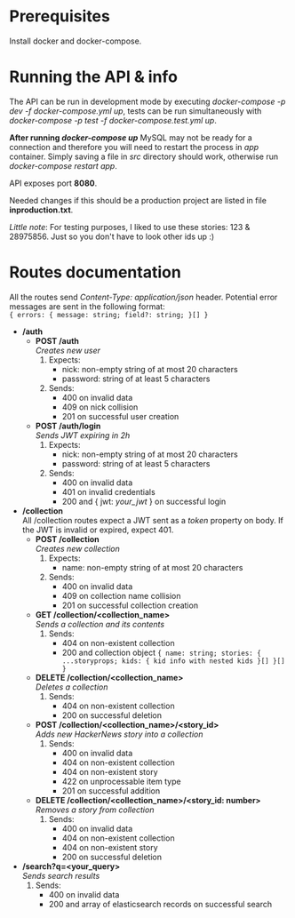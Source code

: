 # Prerequisites

Install docker and docker-compose.

# Running the API & info

The API can be run in development mode by executing *docker-compose -p dev -f docker-compose.yml up*, tests can be run simultaneously with *docker-compose -p test -f docker-compose.test.yml up*.

**After running *docker-compose up*** MySQL may not be ready for a connection and therefore you will need to restart the process in *app* container. Simply saving a file in *src* directory should work, otherwise run *docker-compose restart app*.

API exposes port **8080**.

Needed changes if this should be a production project are listed in file **inproduction.txt**.

*Little note*: For testing purposes, I liked to use these stories: 123 & 28975856. Just so you don't have to look other ids up :)

# Routes documentation

All the routes send *Content-Type: application/json* header. Potential error messages are sent in the following format:  
`{ errors: { message: string; field?: string; }[] }`

- **/auth**
    - **POST /auth**  
        *Creates new user*
        1. Expects:
            - nick: non-empty string of at most 20 characters
            - password: string of at least 5 characters
        2. Sends:
            - 400 on invalid data
            - 409 on nick collision
            - 201 on successful user creation
    - **POST /auth/login**  
        *Sends JWT expiring in 2h*
        1. Expects:
            - nick: non-empty string of at most 20 characters
            - password: string of at least 5 characters
        2. Sends:
            - 400 on invalid data
            - 401 on invalid credentials
            - 200 and { jwt: *your_jwt* } on successful login
- **/collection**  
    All /collection routes expect a JWT sent as a *token* property on body. If the JWT is invalid or expired, expect 401.
    - **POST /collection**  
        *Creates new collection*
        1. Expects:
            - name: non-empty string of at most 20 characters
        2. Sends:
            - 400 on invalid data
            - 409 on collection name collision
            - 201 on successful collection creation
    - **GET /collection/<collection_name>**  
        *Sends a collection and its contents*
        1. Sends:
            - 404 on non-existent collection
            - 200 and collection object `{ name: string; stories: { ...storyprops; kids: { kid info with nested kids }[] }[] }`
    - **DELETE /collection/<collection_name>**  
        *Deletes a collection*
        1. Sends:
            - 404 on non-existent collection
            - 200 on successful deletion
    - **POST /collection/<collection_name>/<story_id>**  
        *Adds new HackerNews story into a collection*
        1. Sends:
            - 400 on invalid data
            - 404 on non-existent collection
            - 404 on non-existent story
            - 422 on unprocessable item type
            - 201 on successful addition
    - **DELETE /collection/<collection_name>/<story_id: number>**  
        *Removes a story from collection*
        1. Sends:
            - 400 on invalid data
            - 404 on non-existent collection
            - 404 on non-existent story
            - 200 on successful deletion
- **/search?q=<your_query>**  
    *Sends search results*
    1. Sends:
        - 400 on invalid data
        - 200 and array of elasticsearch records on successful search